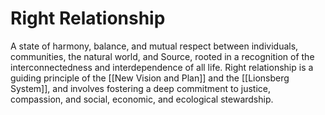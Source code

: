 # Right Relationship

A state of harmony, balance, and mutual respect between individuals, communities, the natural world, and Source, rooted in a recognition of the interconnectedness and interdependence of all life. Right relationship is a guiding principle of the [[New Vision and Plan]] and the [[Lionsberg System]], and involves fostering a deep commitment to justice, compassion, and social, economic, and ecological stewardship.